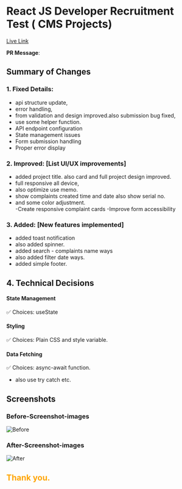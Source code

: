 # React JS Developer Recruitment Test ( CMS Projects)




[Live Link](https://cms-p-5007c.web.app/)



**PR Message**:


## Summary of Changes

### 1. Fixed Details: 
  - api structure update,
  - error handling,
  - from validation and design improved.also submission bug fixed,
  -  use some helper function.
  - API endpoint configuration
   - State management issues
   - Form submission handling
   - Proper error display

  
### 2. Improved: [List UI/UX improvements]
- added project  title. also card and  full project design improved. 
- full responsive all device, 
- also optimize use memo. 
- show  complaints created time and date also show serial no. 
- and some color adjustment.  
-Create responsive complaint cards
-Improve form accessibility

### 3. Added: [New features implemented]
- added  toast notification
- also added spinner. 
- added search - complaints name ways
- also  added filter date ways. 
- added simple footer.
## 4. Technical Decisions
####  State Management
✅ Choices:
useState

#### Styling
✅ Choices:
Plain CSS  and style variable.

#### Data Fetching
✅ Choices:
async-await function. 

- also use try catch etc. 








## Screenshots

### Before-Screenshot-images
![Before](https://i.ibb.co.com/tpQdj1rW/after-pic.png)

### After-Screenshot-images
![After](https://i.ibb.co.com/JwFcXR1f/before.png)


## <span style="color:orange">Thank you.</span>









